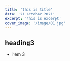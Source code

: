 ```yaml
---
title: 'this is title'
date: '21 october 2021'
excerpt: 'this is excerpt'
cover_image: '/image/01.jpg'
---
```


## heading3

* item 3